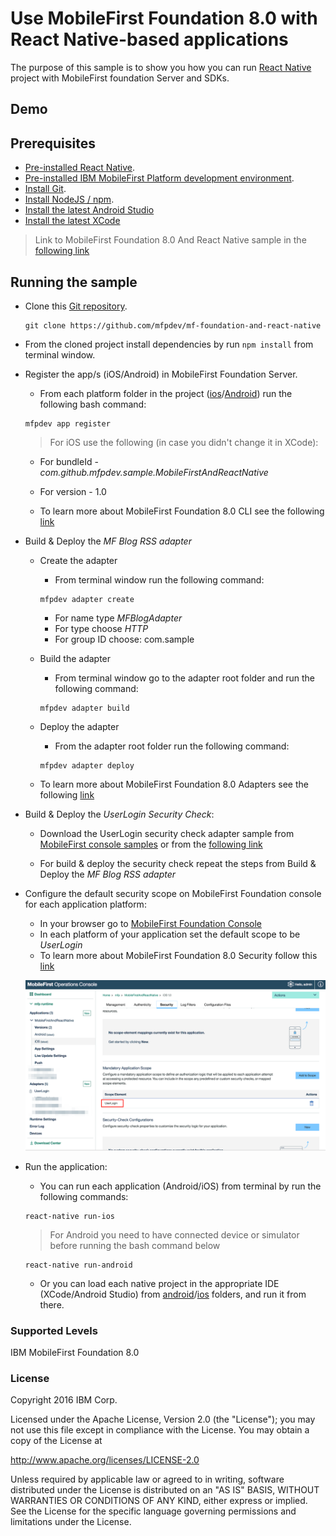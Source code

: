 # Use MobileFirst Foundation 8.0 with React Native-based applications

The purpose of this sample is to show you how you can run [React Native](https://facebook.github.io/react-native/) project with MobileFirst foundation Server and SDKs.

## Demo

## Prerequisites
* [Pre-installed React Native](https://facebook.github.io/react-native/docs/getting-started.html).
* [Pre-installed IBM MobileFirst Platform development environment](https://mobilefirstplatform.ibmcloud.com/tutorials/en/foundation/8.0/setting-up-your-development-environment/).
* [Install Git](https://git-scm.com/book/en/v2/Getting-Started-Installing-Git).
* [Install NodeJS / npm](https://docs.npmjs.com/getting-started/installing-node).
* [Install the latest Android Studio](https://developer.android.com/studio/install.html)
* [Install the latest XCode](https://developer.apple.com/download/)

> Link to MobileFirst Foundation 8.0 And React Native sample in the [following link](https://github.com/mfpdev/mf-foundation-and-react-native)  

## Running the sample

- Clone this [Git repository](https://github.com/mfpdev/mf-foundation-and-react-native).

  ```
  git clone https://github.com/mfpdev/mf-foundation-and-react-native
  ```
- From the cloned project install dependencies by run `npm install` from terminal window.

- Register the app/s (iOS/Android) in MobileFirst Foundation Server.

  - From each platform folder in the project ([ios](./ios)/[Android](./android)) run the following bash command:
  ```
  mfpdev app register
  ```
  > For iOS use the following (in case you didn't change it in XCode):
    - For bundleId - *com.github.mfpdev.sample.MobileFirstAndReactNative*
    - For version - 1.0

  - To learn more about MobileFirst Foundation 8.0 CLI see the following [link](https://mobilefirstplatform.ibmcloud.com/tutorials/en/foundation/8.0/using-the-mfpf-sdk/using-mobilefirst-cli-to-manage-mobilefirst-artifacts/)

- Build & Deploy the *MF Blog RSS adapter*
  - Create the adapter
    - From terminal window run the following command:
    ```
    mfpdev adapter create
    ```
    - For name type *MFBlogAdapter*
    - For type choose *HTTP*
    - For group ID choose: com.sample

  - Build the adapter
    - From terminal window go to the adapter root folder and run the following command:
    ```
    mfpdev adapter build
    ```

  - Deploy the adapter
    - From the adapter root folder run the following command:
    ```
    mfpdev adapter deploy
    ```
  - To learn more about MobileFirst Foundation 8.0 Adapters see the following [link](https://mobilefirstplatform.ibmcloud.com/tutorials/en/foundation/8.0/adapters/)

- Build & Deploy the *UserLogin Security Check*:
  - Download the UserLogin security check adapter sample from [MobileFirst console samples](http://localhost:9080/mfpconsole/index.html#/downloads#samples) or from the [following link](https://hub.jazz.net/git/imflocalsdk/console-samples/contents/master/UserLogin.zip)

  - For build & deploy the security check repeat the steps from Build & Deploy the *MF Blog RSS adapter*

- Configure the default security scope on MobileFirst Foundation console for each application platform:
  - In your browser go to [MobileFirst Foundation Console](http://localhost:9080/mfpconsole)
  - In each platform of your application set the default scope to be *UserLogin*
  - To learn more about MobileFirst Foundation 8.0 Security follow this [link](https://mobilefirstplatform.ibmcloud.com/tutorials/en/foundation/8.0/authentication-and-security/)


  ![dfault-scope](./images/default-scope.png)

- Run the application:
  - You can run each application (Android/iOS) from terminal by run the following commands:
  ```
  react-native run-ios
  ```

  > For Android you need to have connected device or simulator before running the bash command below

  ```
  react-native run-android
  ```
  - Or you can load each native project in the appropriate IDE (XCode/Android Studio) from [android](./android)/[ios](./ios) folders, and run it from there.

### Supported Levels
IBM MobileFirst Foundation 8.0

### License
Copyright 2016 IBM Corp.

Licensed under the Apache License, Version 2.0 (the "License");
you may not use this file except in compliance with the License.
You may obtain a copy of the License at

http://www.apache.org/licenses/LICENSE-2.0

Unless required by applicable law or agreed to in writing, software
distributed under the License is distributed on an "AS IS" BASIS,
WITHOUT WARRANTIES OR CONDITIONS OF ANY KIND, either express or implied.
See the License for the specific language governing permissions and
limitations under the License.
